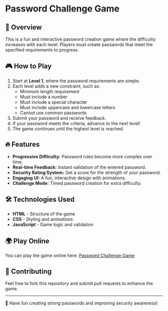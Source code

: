# Password Challenge Game

## 🚀 Overview
This is a fun and interactive password creation game where the difficulty increases with each level. Players must create passwords that meet the specified requirements to progress.

## 🎮 How to Play
1. Start at **Level 1**, where the password requirements are simple.
2. Each level adds a new constraint, such as:
   - Minimum length requirement
   - Must include a number
   - Must include a special character
   - Must include uppercase and lowercase letters
   - Cannot use common passwords
3. Submit your password and receive feedback.
4. If your password meets the criteria, advance to the next level!
5. The game continues until the highest level is reached.

## 🔥 Features
- **Progressive Difficulty:** Password rules become more complex over time.
- **Real-time Feedback:** Instant validation of the entered password.
- **Security Rating System:** Get a score for the strength of your password.
- **Engaging UI:** A fun, interactive design with animations.
- **Challenge Mode:** Timed password creation for extra difficulty.

## 🛠️ Technologies Used
- **HTML** - Structure of the game
- **CSS** - Styling and animations
- **JavaScript** - Game logic and validation

## 🌍 Play Online
You can play the game online here: [Password Challenge Game](https://mindenry.github.io/GameCreatePassword/)

## 🤝 Contributing
Feel free to fork this repository and submit pull requests to enhance the game.

---
🎉 Have fun creating strong passwords and improving security awareness!

